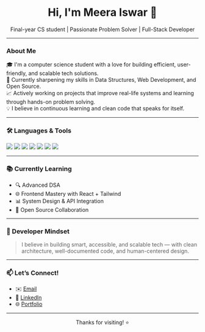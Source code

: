 <h1 align="center">Hi, I'm Meera Iswar 👋</h1>

<p align="center">
  Final-year CS student | Passionate Problem Solver | Full-Stack Developer
</p>

---

###  About Me

🎓 I'm a computer science student with a love for building efficient, user-friendly, and scalable tech solutions.  
🧠 Currently sharpening my skills in Data Structures, Web Development, and Open Source.  
📈 Actively working on projects that improve real-life systems and learning through hands-on problem solving.  
💡 I believe in continuous learning and clean code that speaks for itself.

---


### 🛠️ Languages & Tools

<p>
  <img src="https://img.shields.io/badge/Python-blue?style=for-the-badge&logo=python&logoColor=white" />
  <img src="https://img.shields.io/badge/JavaScript-yellow?style=for-the-badge&logo=javascript&logoColor=black" />
  <img src="https://img.shields.io/badge/React-20232a?style=for-the-badge&logo=react&logoColor=61DAFB" />
  <img src="https://img.shields.io/badge/Node.js-43853D?style=for-the-badge&logo=node.js&logoColor=white" />
  <img src="https://img.shields.io/badge/Express.js-black?style=for-the-badge&logo=express&logoColor=white" />
  <img src="https://img.shields.io/badge/MongoDB-4EA94B?style=for-the-badge&logo=mongodb&logoColor=white" />
  <img src="https://img.shields.io/badge/Git-F05032?style=for-the-badge&logo=git&logoColor=white" />
</p>

---

### 📚 Currently Learning

- 🔍 Advanced DSA 
- 🌐 Frontend Mastery with React + Tailwind
- 📊 System Design & API Integration
- 🤝 Open Source Collaboration

---

### 🧠 Developer Mindset

> I believe in building smart, accessible, and scalable tech — with clean architecture, well-documented code, and human-centered design.

---

### 📫 Let’s Connect!

- ✉️ [Email](meeraaiswar@gmail.com)
- 💼 [LinkedIn](www.linkedin.com/in/meera-iswar-a1a4b5256)  
- 🌐 [Portfolio](https://dancing-mochi-e63b49.netlify.app/)

---

<p align="center">Thanks for visiting! ⭐️</p>
